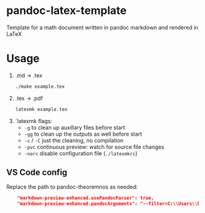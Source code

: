 # pandoc-latex-template
Template for a math document written in pandoc markdown and rendered in LaTeX

# Usage
1. .md -> .tex
   ```bash
   ./make example.tex
   ```
2. .tex -> .pdf
   ```bash
   latexmk example.tex
   ```
3. `latexmk flags:
    - `-g` to clean up auxillary files before start
    - `-gg` to clean up the outputs as well before start
    - `-c` / `-C` just the cleaning, no compilation
    - `-pvc` continuous preview: watch for source file changes
    - `-norc` disable configuration file (`./latexmkrc`)

## VS Code config
Replace the path to pandoc-theoremnos as needed:
```json
    "markdown-preview-enhanced.usePandocParser": true,
    "markdown-preview-enhanced.pandocArguments": "--filter=C:\\Users\\hbere\\Anaconda3\\Scripts\\pandoc-theoremnos.exe, --filter=pandoc-crossref, --citeproc, --wrap=preserve, --biblatex, --template=bodyonly.html",
```